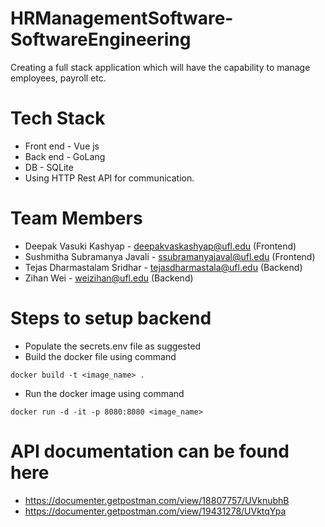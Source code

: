 # HRManagementSoftware-SoftwareEngineering
Creating a full stack application which will have the capability to manage employees, payroll etc.

# Tech Stack
* Front end - Vue js
* Back end - GoLang
* DB - SQLite
* Using HTTP Rest API for communication.

# Team Members
* Deepak Vasuki Kashyap - deepakvaskashyap@ufl.edu (Frontend)
* Sushmitha Subramanya Javali - ssubramanyajaval@ufl.edu (Frontend)
* Tejas Dharmastalam Sridhar - tejasdharmastala@ufl.edu (Backend)
* Zihan Wei - weizihan@ufl.edu (Backend)

# Steps to setup backend
* Populate the secrets.env file as suggested
* Build the docker file using command
```
docker build -t <image_name> .
```
* Run the docker image using command
```
docker run -d -it -p 8080:8080 <image_name>
```

# API documentation can be found here
* https://documenter.getpostman.com/view/18807757/UVknubhB
* https://documenter.getpostman.com/view/19431278/UVktqYpa